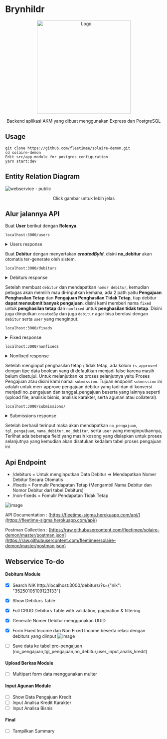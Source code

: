 # Brynhildr
<p align="center">
<a href="https://user-images.githubusercontent.com/45744788/178934617-15da5f5c-89cf-4fb1-8878-60e3dc99d4b3.png" target="blank"><img src="https://www.seekpng.com/png/full/8-82747_clipart-royalty-free-download-bonfire-clipart-watercolor-dark.png"  width="300" alt="Logo" /></a>
</p>

<p align="center">Backend aplikasi AKM yang dibuat menggunakan Express dan PostgreSQL</p>


## Usage
```
git clone https://github.com/fleetimee/solaire-demon.git
cd solaire-demon
Edit src/app.module for postgres configuration
yarn start:dev
```
## Entity Relation Diagram
![webservice - public](https://user-images.githubusercontent.com/45744788/178937450-48649997-0f66-414f-99ef-fe662f787f56.png)

<p align="center" >Click gambar untuk lebih jelas</p>

## Alur jalannya API
Buat **User** berikut dengan **Rolenya**.

`localhost:3000/users`
<details>
  <summary>Users response</summary>

```
Request :
{
    "username": "fleetime",
    "password": "1234567890",
    "roles": [{
        "name": "Admin"
    }]
}
```
```
Response : 
{
  "id": 3,
  "username": "fleetime",
  "createdAt": "2022-07-14T08:50:45.512Z",
  "roles": [
    {
      "id": 6,
      "name": "Admin"
    }
  ],
  "createdBy": null,
  "updatedBy": null
}
```
</details>

Buat **Debitur** dengan menyertakan ***createdById***, disini **no_debitur** akan otomatis ter-generate oleh sistem.

`localhost:3000/debiturs`
<details>
<summary>Debiturs response</summary>

```
Request : 
{
    "nik": "500000",
    "nama_debitur": "Sonia Eka P",
    "alamat": "Jln Affandi No 20",
    "tempat_lahir": "Yogyakarta",
    "tanggal_lahir": "1994-11-09",
    "pekerjaan": "Customer Service",
    "agama": "Islam",
    "gender": "Perempuan",
    "no_telp": "084545245454",
    "no_seluler": "0828783232",
    "instansi": "Swasta",
    "email": "soniaekap2@gmail.com",
    "nama_ibu": "Dunno",
    "relationship": "Menikah",
    "nama_pasangan": "Novian Andika",
    "pekerjaan_pasangan": "Software Developer",
    "tgl_lahir_pasangan": "1997-09-04",
    "tempat_lahir_pasangan": "Jakarta",
    "nik_pasangan": 54545454,
    "total_income": "9999999999",
    "bidang_usaha": "Jasa Pengiriman",
    "jumlah_tanggungan": "0",
    "provinsi": "Daerah Istimewa Yogyakarta",
    "kabupaten": "Sleman",
    "kecamatan": "Depok",
    "kelurahan": "Condongcatur",
    "rt": "01",
    "rw": "05",
    "kode_pos": "14045",
    "createdBy": 3
}
```

```
Response : 
[
  {
    "id": 5,
    "no_debitur": "c7a613bb-cd08-4ec4-844b-d5b6117ce4ce",
    "nik": "500000",
    "nama_debitur": "Sonia Eka P",
    "alamat": "Jln Affandi No 20",
    "tempat_lahir": "Yogyakarta",
    "tanggal_lahir": "1994-11-09",
    "pekerjaan": "Customer Service",
    "instansi": "Swasta",
    "agama": "Islam",
    "gender": "Perempuan",
    "no_telp": "084545245454",
    "no_seluler": "0828783232",
    "email": "soniaekap2@gmail.com",
    "nama_ibu": "Dunno",
    "relationship": "Menikah",
    "nama_pasangan": "Novian Andika",
    "pekerjaan_pasangan": "Software Developer",
    "tgl_lahir_pasangan": "1997-09-04",
    "tempat_lahir_pasangan": "Jakarta",
    "nik_pasangan": 54545454,
    "total_income": "9999999999",
    "bidang_usaha": "Jasa Pengiriman",
    "jumlah_tanggungan": 0,
    "provinsi": "Daerah Istimewa Yogyakarta",
    "kabupaten": "Sleman",
    "kecamatan": "Depok",
    "kelurahan": "Condongcatur",
    "rt": 1,
    "rw": 5,
    "kode_pos": 14045,
    "nonfixed": [],
    "fixed": [],
    "createdBy": {
      "id": 3,
      "username": "fleetime",
      "password": "$2b$10$UPO7pzponNYGMELi/kXAI.miIY3qVcBeDpJR1k6VNOTHnWhrjlDNu",
      "createdAt": "2022-07-14T08:50:45.512Z"
    }
  }
]
```
</details>

Setelah membuat `debitur` dan mendapatkan `nomor debitur`, kemudian petugas akan memilih mau di-inputkan kemana, ada 2 path yaitu **Pengajuan Penghasilan Tetap** dan **Pengajuan Penghasilan Tidak Tetap**, tiap debitur **dapat mensubmit banyak pengajuan**. disini kami memberi nama `fixed` untuk **penghasilan tetap** dan `nonfixed` untuk **penghasilan tidak tetap**. Disini juga diinputkan `createdBy` dan juga `debitur` agar bisa berelasi dengan `debitur` serta `user` yang menginput.

`localhost:3000/fixeds`
<details>
<summary>Fixed response</summary>

```
Request :
{
    "jenis_pengajuan": "BARU",
    "plafon_fasilitas": "1000000",
    "jenis_penggunaan": "INVESTASI",
    "tujuan_penggunaan": "Membeli hewan qurban",
    "jangka_waktu": "5 Bulan",
    "penghasilan_pemohon": "250000",
    "potongan_gaji": "10000",
    "sisa_penghasilan": "230000",
    "nama_pejabat_penanggung_jawab": "Evil La Twin",
    "jabatan_pejabat_penanggung_jawab": "Platinum",
    "nama_pejabat_pemotong_gaji": "Eldlich",
    "jabatan_pejabat_pemotong_gaji": "Gold",
    "no_rekening": "552454212",
    "tanggal_mulai_kredit": "2022-06-11",
    "jangka_waktu_kredit": "1 Tahun",
    "plafon_kredit": "10000000",
    "debitur": "5",
    "createdBy": 3
}
```
```
Response : 
{
  "id": 33,
  "jenis_pengajuan": "BARU",
  "plafon_fasilitas": "1000000",
  "jenis_penggunaan": "INVESTASI",
  "tujuan_penggunaan": "Membeli hewan qurban",
  "jangka_waktu": "5 Bulan",
  "penghasilan_pemohon": "250000",
  "potongan_gaji": "10000",
  "sisa_penghasilan": "230000",
  "nama_pejabat_penanggung_jawab": "Evil La Twin",
  "jabatan_pejabat_penanggung_jawab": "Platinum",
  "nama_pejabat_pemotong_gaji": "Eldlich",
  "jabatan_pejabat_pemotong_gaji": "Gold",
  "no_rekening": "552454212",
  "plafon_kredit": "10000000",
  "tanggal_mulai_kredit": "2022-06-11",
  "jangka_waktu_kredit": "1 Tahun",
  "is_approved": false,
  "submission": [],
  "debitur": {
    "id": 5,
    "no_debitur": "c7a613bb-cd08-4ec4-844b-d5b6117ce4ce",
    "nama_debitur": "Sonia Eka P"
  },
  "createdBy": {
    "id": 3,
    "username": "fleetime"
  }
}
```
</details>

`localhost:3000/nonfixeds`
<details>
<summary>Nonfixed response</summary>

```
Request : 
{
    "jenis_pengajuan": "ADENDUM",
    "plafon_fasilitas": 2500,
    "jenis_penggunaan": "KONSUMSI",
    "tujuan_penggunaan": "Bermain Slot",
    "jangka_waktu": "6 Bulan",
    "no_rekening": 8545454545,
    "plafon_kredit": 2001000,
    "tanggal_mulai_kredit": "2022-05-21",
    "jangka_waktu_kredit": "8 Bulan",
    "debitur": 5,
    "createdBy": 3
}
```

```
Response :
{
  "id": 27,
  "jenis_pengajuan": "ADENDUM",
  "plafon_fasilitas": "2500",
  "jenis_penggunaan": "KONSUMSI",
  "tujuan_penggunaan": "Bermain Slot",
  "jangka_waktu": "6 Bulan",
  "no_rekening": "8545454545",
  "plafon_kredit": "2001000",
  "tanggal_mulai_kredit": "2022-05-21",
  "jangka_waktu_kredit": "8 Bulan",
  "is_approved": false,
  "debitur": {
    "id": 5,
    "no_debitur": "c7a613bb-cd08-4ec4-844b-d5b6117ce4ce",
    "nama_debitur": "Sonia Eka P"
  },
  "submission": [],
  "createdBy": {
    "id": 3,
    "username": "fleetime"
  },
  "updatedBy": null
} 
```
</details>

Setelah menginput penghasilan tetap / tidak tetap, ada kolom `is_approved` dengan tipe data boolean yang di defaultkan menjadi false karena masih belum disetujui. Untuk melanjutkan ke proses selanjutnya yaitu Proses Pengajuan atau disini kami namai `submission`. Tujuan endpoint `submission` ini adalah untuk men-approve pengajuan debitur yang tadi dan di konversi menjadi no_pengajuan dan tanggal_pengajuan beserta yang lainnya seperti (upload file, analisis bisnis, analisis karakter, serta agunan atau collateral).

`localhost:3000/submissions/`
<details>
<summary>Submissions response</summary>

```
Request :
{
    "createdBy": 3,
    "fixed": [{
        "id": 33,
        "is_approved": true
    }]
}
```

```
Response : 
{
  "id": 10,
  "no_pengajuan": "2970316707",
  "tgl_pengajuan": "2022-07-14",
  "nonfixed": [],
  "fixed": [
    {
      "id": 33,
      "jenis_pengajuan": "BARU",
      "plafon_fasilitas": "1000000",
      "jenis_penggunaan": "INVESTASI",
      "tujuan_penggunaan": "Membeli hewan qurban",
      "jangka_waktu": "5 Bulan",
      "penghasilan_pemohon": "250000",
      "potongan_gaji": "10000",
      "sisa_penghasilan": "230000",
      "nama_pejabat_penanggung_jawab": "Evil La Twin",
      "jabatan_pejabat_penanggung_jawab": "Platinum",
      "nama_pejabat_pemotong_gaji": "Eldlich",
      "jabatan_pejabat_pemotong_gaji": "Gold",
      "no_rekening": "552454212",
      "plafon_kredit": "10000000",
      "tanggal_mulai_kredit": "2022-06-11",
      "jangka_waktu_kredit": "1 Tahun",
      "is_approved": true,
      "debitur": {
        "id": 5,
        "no_debitur": "c7a613bb-cd08-4ec4-844b-d5b6117ce4ce",
        "nik": "500000",
        "nama_debitur": "Sonia Eka P"
      }
    }
  ],
  "collateral": null,
  "business_analysis": null,
  "character_analysis": null,
  "uploads": [],
  "createdBy": {
    "id": 3,
    "username": "fleetime"
  }
}
```
</details>

Setelah berhasil terinput maka akan mendapatkan `no_pengajuan`, `tgl_pengajuan`, `nama_debitur`, `no_debitur`, serta `user` yang menginputkannya, Terlihat ada beberapa field yang masih kosong yang disiapkan untuk proses selanjutnya yang kemudian akan disatukan kedalam tabel proses pengajuan ini


## Api Endpoint

- /debiturs = Untuk menginputkan Data Debitur => Mendapatkan Nomer Debitur Secara Otomatis
- /fixeds = Formulir Pendapatan Tetap (Mengambil Nama Debitur dan Nomor Debitur dari tabel Debiturs)
- /non-fixeds = Fomulir Pendapatan Tidak Tetap



![image](https://user-images.githubusercontent.com/45744788/177477728-45037c0d-6a2f-41c7-8c7b-94a2586d1823.png)

API Documentation : [https://fleetime-sigma.herokuapp.com/api/](https://fleetime-sigma.herokuapp.com/api/)

Postman Collection :  [https://raw.githubusercontent.com/fleetimee/solaire-demon/master/postman.json](https://raw.githubusercontent.com/fleetimee/solaire-demon/master/postman.json)

## Webservice To-do

#### Debiturs Module
- [x] Search NIK
http://localhost:3000/debiturs/?s={"nik": "35250105109123133"}
- [x] Show Debiturs Table 
- [x] Full CRUD Debiturs Table with validation, pagination & filtering
- [x] Generate Nomer Debitur menggunakan UUID
- [x] Form Fixed Income dan Non Fixed Income beserta relasi dengan debiturs yang diinput
![image](https://user-images.githubusercontent.com/45744788/177475569-c54cb45a-6ff6-4aa4-b07b-66f278bc1356.png)

- [ ] Save data ke tabel pro-pengajuan (no_pengajuan,tgl_pengajuan,no_debitur,user_input,analis_kredit)

#### Upload Berkas Module
- [ ] Multipart form data menggunakan multer

#### Input Agunan Module
- [ ] Show Data Pengajuan Kredit 
- [ ] Input Analisa Kredit Karakter
- [ ] Input Analisa Bisnis

#### Final
- [ ] Tampilkan Summary
